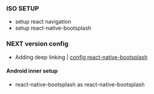 ### ISO SETUP

- setup react navigation
- setup react-native-bootsplash

### NEXT version config

- Adding deep linking | [config react-native-bootsplash](https://github.com/zoontek/react-native-bootsplash#handle-deep-linking-on-android)

#### Android inner setup

- react-native-bootsplash as react-native-bootsplash
